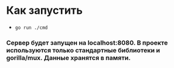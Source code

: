 # Как запустить
- ```go run ./cmd```
###  Сервер будет запущен на localhost:8080. В проекте используются только стандартные библиотеки и gorilla/mux. Данные хранятся в памяти.
